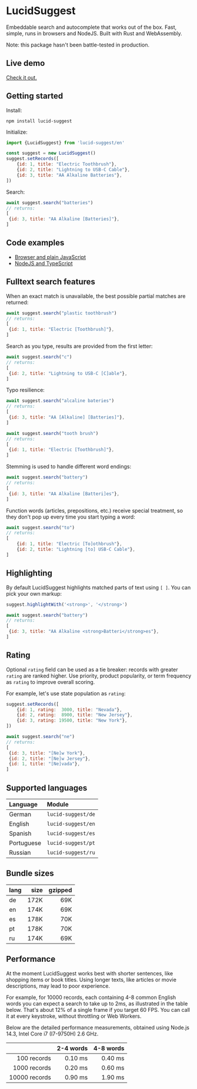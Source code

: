 # LucidSuggest

Embeddable search and autocomplete that works out of the box. Fast, simple, runs in browsers and NodeJS. Built with Rust and WebAssembly.

Note: this package hasn't been battle-tested in production.

## Live demo

[Check it out.](http://lucid-search.io.s3-website.eu-central-1.amazonaws.com/demo/index.html)

## Getting started

Install:
```shell
npm install lucid-suggest
```

Initialize:
```javascript
import {LucidSuggest} from 'lucid-suggest/en'

const suggest = new LucidSuggest()
suggest.setRecords([
    {id: 1, title: "Electric Toothbrush"},
    {id: 2, title: "Lightning to USB-C Cable"},
    {id: 3, title: "AA Alkaline Batteries"},
])
```

Search:
```javascript
await suggest.search("batteries")
// returns:
[
 {id: 3, title: "AA Alkaline [Batteries]"},
]
```

## Code examples

- [Browser and plain JavaScript](https://github.com/thaumant/lucid-suggest/tree/master/examples/browser-plain)
- [NodeJS and TypeScript](https://github.com/thaumant/lucid-suggest/tree/master/examples/node-ts)

## Fulltext search features

When an exact match is unavailable, the best possible partial matches are returned:
```javascript
await suggest.search("plastic toothbrush")
// returns:
[
 {id: 1, title: "Electric [Toothbrush]"},
]
```

Search as you type, results are provided from the first letter:
```javascript
await suggest.search("c")
// returns:
[
 {id: 2, title: "Lightning to USB-C [C]able"},
]
```

Typo resilience:
```javascript
await suggest.search("alcaline bateries")
// returns:
[
 {id: 3, title: "AA [Alkaline] [Batteries]"},
]
```

```javascript
await suggest.search("tooth brush")
// returns:
[
 {id: 1, title: "Electric [Toothbrush]"},
]
```

Stemming is used to handle different word endings:
```javascript
await suggest.search("battery")
// returns:
[
 {id: 3, title: "AA Alkaline [Batteri]es"},
]
```

Function words (articles, prepositions, etc.) receive special treatment, so they don't pop up every time you start typing a word:
```javascript
await suggest.search("to")
// returns:
[
    {id: 1, title: "Electric [To]othbrush"},
    {id: 2, title: "Lightning [to] USB-C Cable"},
]
```


## Highlighting

By default LucidSuggest highlights matched parts of text using `[ ]`. You can pick your own markup:
```javascript
suggest.highlightWith('<strong>', '</strong>')
```

```javascript
await suggest.search("battery")
// returns:
[
 {id: 3, title: "AA Alkaline <strong>Batteri</strong>es"},
]
```

## Rating

Optional `rating` field can be used as a tie breaker: records with greater `rating` are ranked higher. Use priority, product popularity, or term frequency as `rating` to improve overall scoring.

For example, let's use state population as `rating`:
```javascript
suggest.setRecords([
    {id: 1, rating:  3000, title: "Nevada"},
    {id: 2, rating:  8900, title: "New Jersey"},
    {id: 3, rating: 19500, title: "New York"},
])
```

```javascript
await suggest.search("ne")
// returns:
[
 {id: 3, title: "[Ne]w York"},
 {id: 2, title: "[Ne]w Jersey"},
 {id: 1, title: "[Ne]vada"},
]
```


## Supported languages

| Language   | Module             |
| :--------- | :----------------- |
| German     | `lucid-suggest/de` |
| English    | `lucid-suggest/en` |
| Spanish    | `lucid-suggest/es` |
| Portuguese | `lucid-suggest/pt` |
| Russian    | `lucid-suggest/ru` |


## Bundle sizes

| lang | size | gzipped |
| :--- | ---: | ------: |
| de   | 172K |     69K |
| en   | 174K |     69K |
| es   | 178K |     70K |
| pt   | 178K |     70K |
| ru   | 174K |     69K |


## Performance

At the moment LucidSuggest works best with shorter sentences, like shopping items or book titles. Using longer texts, like articles or movie descriptions, may lead to poor experience.

For example, for 10000 records, each containing 4-8 common English words you can expect a search to take up to 2ms, as illustrated in the table below. That's about 12% of a single frame if you target 60 FPS. You can call it at every keystroke, without throttling or Web Workers.

Below are the detailed performance measurements, obtained using Node.js 14.3, Intel Core i7 (I7-9750H) 2.6 GHz.

|               | 2-4 words | 4-8 words |
| ------------: | --------: | --------: |
|   100 records |   0.10 ms |   0.40 ms |
|  1000 records |   0.20 ms |   0.60 ms |
| 10000 records |   0.90 ms |   1.90 ms |
